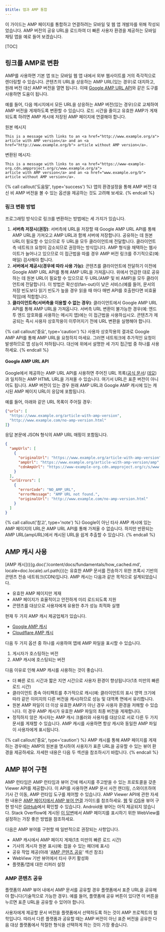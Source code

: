 ```yaml
---
$title: 앱과 AMP 통합
---
```


이 가이드는 AMP 페이지를 통합하고 연결하려는 모바일 및 웹 앱 개발자를 위해 작성되었습니다. AMP 버전의 공유 URL을 로드하여 더 빠른 사용자 환경을 제공하는 모바일 채팅 앱을 예로 들어 보겠습니다.

[TOC]

## 링크를 AMP로 변환

AMP를 사용하면 기본 앱 또는 모바일 웹 앱 내에서 외부 웹사이트를
거의 즉각적으로 렌더링할 수 있습니다. 콘텐츠의 URL을 상응하는
AMP URL(있는 경우)로 대치하고, 원래 버전 대신 AMP 버전을
열면 됩니다. 이때
[Google AMP URL API](https://developers.google.com/amp/cache/use-amp-url)와 같은 도구를 사용하면
도움이 됩니다.

예를 들어, 다음 메시지에서 모든 URL을 상응하는 AMP 버전(있는 경우)으로 교체하여
AMP 버전을 게재하도록 변환할 수 있습니다. 로드 시간을
줄이고 유효한 AMP가 게재되도록 하려면 AMP 캐시에
저장된 AMP 페이지에 연결해야 합니다.

원본 메시지

```text
This is a message with links to an <a href="http://www.example.org/a">
article with AMP version</a> and an <a href="http://www.example.org/b"> article without AMP version</a>.
```

변환된 메시지:

```text
This is a message with links to an <a href="https://www-example-org.cdn.ampproject.org/c/www.example.org/a">
article with AMP version</a> and an <a href="www.example.org/b"> article without AMP version</a>.
```

{% call callout('도움말', type='success') %}
앱의 환경설정을 통해 AMP 버전 대신 비 AMP 버전을 볼 수 있는
옵션을 제공하는 것도 고려해 보세요.
{% endcall %}

### 링크 변환 방법

프로그래밍 방식으로 링크를 변환하는 방법에는 세 가지가 있습니다.

1.  **서버측 저장시(권장)**: 서버측에 URL을 저장할 때 Google AMP URL API를 통해
    AMP URL을 가져오고 AMP URL과 함께 서버에 저장합니다. 공유하는 데
    원본 URL이 필요할 수 있으므로 두 URL을 모두 클라이언트에 전달합니다.
    클라이언트측 네트워크 요청이 감소되므로 권장하는 방식입니다.
    AMP 형식을 채택하는 웹사이트가 늘어나고 있으므로 이 접근법을 따를 경우
    AMP 버전 링크를 주기적으로(예: 매일) 검사해야 합니다.
1.  **서버에서 제공시(경우에 따라 사용 가능)**: 콘텐츠를 클라이언트에 전달하기 이전에
    Google AMP URL API를 통해 AMP URL을 가져옵니다. 위에서 언급한 대로
    공유하는 데 원본 URL이 필요할 수 있으므로 두 URL(AMP 및 비 AMP)을 모두
    클라이언트에 전달합니다. 이 방법은 확산성(fan-out)이 낮은 서비스(예를 들어, 문서의
    저장 빈도보다 읽기 빈도가 높을 경우 읽을 때 마다 매번 API를 호출한다면 비효율적임)에 적합합니다.
1.  **클라이언트측(서버측을 이용할 수 없는 경우)**: 클라이언트에서
    Google AMP URL API를 통해 AMP URL을 가져옵니다. 서버측 URL 변환이 불가능한 경우(예:
    엔드 투 엔드 암호화를 사용하는 메시지 앱)에는
    이 접근법을 사용하십시오. 콘텐츠가 제공되는 즉시 사용자 상호작용이 이루어지기 전에
    URL 변환을 실행해야 합니다.

{% call callout('중요', type='caution') %}
사용자 상호작용의 결과로 Google AMP API를 통해 AMP URL을
요청하지 마세요. 그러면 네트워크에 추가적인 요청이 발생하므로
앱 성능이 저하됩니다. 대신에 위에서 설명한 세 가지 접근법 중 하나를
사용하세요.
{% endcall %}

#### Google AMP URL API

Google에서 제공하는 AMP URL API를 사용하면
주어진 URL 목록([공식 문서](https://developers.google.com/amp/cache/use-amp-url)/
[데모](https://ampbyexample.com/advanced/using_the_amp_url_api/))과 일치하는 AMP HTML URL을 가져올 수 있습니다. 여기서 URL은
표준 버전이 아니어도 됩니다. AMP 버전이 있는 경우 원래 AMP URL과
Google AMP 캐시에 있는 캐시된 AMP 페이지 URL이 응답에
포함됩니다.

예를 들어, 아래와 같은 URL 목록이 주어질 경우:

```json
{"urls": [
  "https://www.example.org/article-with-amp-version",
  "http://www.example.com/no-amp-version.html"
]}
```

응답 본문에 JSON 형식의 AMP URL 매핑이 포함됩니다.

```json
{
  "ampUrls": [
    {
      "originalUrl": "https://www.example.org/article-with-amp-version",
      "ampUrl": "https://www.example.org/article-with-amp-version/amp",
      "cdnAmpUrl": "https://www-example-org.cdn.ampproject.org/c/s/www.example.org/article-with-amp-version"
    }
  ],
  "urlErrors": [
    {
      "errorCode": "NO_AMP_URL",
      "errorMessage": "AMP URL not found.",
      "originalUrl": "http://www.example.com/no-amp-version.html"
    }
  ]
}
```

{% call callout('참고', type='note') %}
Google이 아닌 타사 AMP 캐시에 있는 AMP 페이지의 URL은 AMP URL API를 통해
가져올 수 없습니다. 하지만 반환되는 AMP URL(ampURL)에서 캐시된 URL을
쉽게 추출할 수 있습니다.
{% endcall %}

## AMP 캐시 사용

[AMP 캐시]({{g.doc('/content/docs/fundamentals/how_cached.md', locale=doc.locale).url.path}})는
유효한 AMP 문서를 전송하기 위한 프록시 기반의 콘텐츠 전송 네트워크(CDN)입니다.
AMP 캐시는 다음과 같은 목적으로 설계되었습니다.

* 유효한 AMP 페이지만 게재
* AMP 페이지가 효율적이고 안전하게 미리 로드되도록 지원
* 콘텐츠를 대상으로 사용자에게 유용한 추가 성능 최적화 실행

현재 두 가지 AMP 캐시 제공업체가 있습니다.

* [Google AMP 캐시](https://developers.google.com/amp/cache/)
* [Cloudflare AMP 캐시](https://amp.cloudflare.com/)

다음 두 가지 옵션 중 하나를 사용하여 앱에 AMP 파일을 표시할 수 있습니다.

1.  게시자가 호스팅하는 버전
1.  AMP 캐시에 호스팅되는 버전

다음 이유로 인해 AMP 캐시를 사용하는 것이 좋습니다.

*   더 빠른 로드 시간과 짧은 지연 시간으로 사용자 환경이 향상됩니다(1초 미만의 빠른
    로드 시간)
*   클라이언트 종속 아티팩트를 추가적으로 캐시(예: 클라이언트의
    표시 영역 크기에 따라 같은 이미지의 다른 버전을 캐시)하므로
    성능 및 대역폭 면에서 유리합니다.
*   원본 AMP 파일이 더 이상 유효한 AMP가 아닌 경우 사용자 환경을
    저해할 수 있습니다. 이 경우 AMP 캐시가 유효한 AMP 파일의 최종 버전을
    게재합니다.
*   정직하지 않은 게시자는 AMP 캐시 크롤러와 사용자를 대상으로
    서로 다른 두 가지 문서를 게재할 수 있습니다. AMP 캐시를 사용하면
    항상 캐시와 동일한 AMP 파일이 사용자에게 표시됩니다.

{% call callout('중요', type='caution') %}
AMP 캐시를 통해 AMP 페이지를 게재하는 경우에는 AMP의 원본을 명시하여
사용자가 표준 URL을 공유할 수 있는 뷰어 환경을
제공하세요. 자세한 내용은 다음 두 섹션을 참조하시기 바랍니다.
{% endcall %}

## AMP 뷰어 구현

AMP 런타임은 AMP 런타임과 뷰어 간에 메시지를 주고받을 수 있는
프로토콜을 갖춘 Viewer API를 제공합니다. 이 API를 사용하면
AMP 문서 사전 렌더링, 스와이프하여 기사 간 이동, AMP 런타임 도구를
제어할 수 있습니다. AMP Viewer API에 관한 자세한 내용은
[AMP 페이지에서 AMP 뷰어 연결](https://github.com/ampproject/amphtml/blob/master/extensions/amp-viewer-integration/integrating-viewer-with-amp-doc-guide.md)
가이드를 참조하세요. [웹](https://github.com/ampproject/amp-viewer/blob/master/mobile-web/README.md)
및 [iOS](https://github.com/ampproject/amp-viewer/tree/master/ios)용 뷰어 구현 방식은
[GitHub](https://github.com/ampproject/amp-viewer)에서 확인할 수 있습니다. Android용
뷰어는 아직 제공되지 않습니다. Stack Overflow에 게시된 [이 답변](https://stackoverflow.com/questions/44856759/does-we-need-to-change-anything-in-usual-webpage-loader-for-loading-an-amp-acce/44869038#44869038)에서
AMP 페이지를 표시하기 위한 WebView를 설정하는 가장 좋은 방법을 참조하세요.

다음은 AMP 뷰어를 구현할 때 일반적으로 권장되는 사항입니다.

*   AMP 캐시에서 AMP 페이지 게재(1초 미만의 빠른 로드 시간)
*   기사의 게시자 원본 표시(예: 접을 수 있는 헤더에 표시)
*   공유 작업 제공(아래 '[AMP 콘텐츠 공유](/ko/docs/integration/integrate-with-apps#sharing-amp-content)'
    섹션 참조)
*   WebView 기반 뷰어에서 타사 쿠키 활성화
*   플랫폼/앱에 대한 리퍼러 설정

### AMP 콘텐츠 공유

플랫폼의 AMP 뷰어 내에서 AMP 문서를 공유할 경우 플랫폼에서
표준 URL을 공유해야 합니다(기술적으로 가능한 경우). 예를 들어,
플랫폼에 공유 버튼이 있다면 이 버튼을 누르면 표준 URL을 공유할 수 있어야 합니다.

사용자에게 제공할 문서 버전을 플랫폼에서 선택하도록 하는 것이
AMP 프로젝트의 철학입니다. 따라서
다른 플랫폼과 공유할 때는 AMP 버전이 아닌 표준 버전을
공유한 다음 대상 플랫폼에서 적절한 형식을 선택하게 하는 것이
가장 좋습니다.

